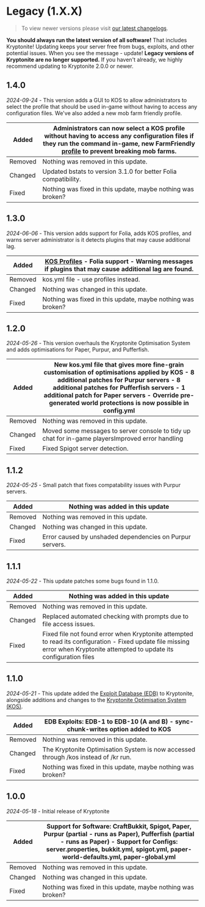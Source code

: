 # Legacy (1.X.X)

> To view newer versions please visit [our latest changelogs](KR-Changelogs.md).

<warning>
    <strong>You should always run the latest version of all software!</strong>
    That includes Kryptonite! Updating keeps your server free from bugs, exploits, and other potential issues. When you see the message - update!
</warning>
<warning>
    <strong>Legacy versions of Kryptonite are no longer supported.</strong>
    If you haven't already, we highly recommend updating to Kryptonite 2.0.0 or newer.
</warning>

## 1.4.0
_2024-09-24_ - This version adds a GUI to KOS to allow administrators to select the profile that should be used in-game without having to access any configuration files. We've also added a new mob farm friendly profile.

| Added   | Administrators can now select a KOS profile without having to access any configuration files if they run the command in-game, new FarmFriendly [profile](KR-Profiles.md) to prevent breaking mob farms. |
|---------|---------------------------------------------------------------------------------------------------------------------------------------------------------------------------------------------------------|
| Removed | Nothing was removed in this update.                                                                                                                                                                     |
| Changed | Updated bstats to version 3.1.0 for better Folia compatibility.                                                                                                                                         |
| Fixed   | Nothing was fixed in this update, maybe nothing was broken?                                                                                                                                             |

## 1.3.0
_2024-06-06_ - This version adds support for Folia, adds KOS profiles, and warns server administrator is it detects plugins that may cause additional lag.

| Added   | [KOS Profiles](KR-Profiles.md) - Folia support - Warning messages if plugins that may cause additional lag are found. |
|---------|-----------------------------------------------------------------------------------------------------------------------|
| Removed | kos.yml file - use profiles instead.                                                                                  |
| Changed | Nothing was changed in this update.                                                                                   |
| Fixed   | Nothing was fixed in this update, maybe nothing was broken?                                                           |

## 1.2.0
_2024-05-26_ - This version overhauls the Kryptonite Optimisation System and adds optimisations for Paper, Purpur, and Pufferfish.

| Added   | New kos.yml file that gives more fine-grain customisation of optimisations applied by KOS - 8 additional patches for Purpur servers - 8 additional patches for Pufferfish servers - 1 additional patch for Paper servers - Override pre-generated world protections is now possible in config.yml |
|---------|---------------------------------------------------------------------------------------------------------------------------------------------------------------------------------------------------------------------------------------------------------------------------------------------------|
| Removed | Nothing was removed in this update.                                                                                                                                                                                                                                                               |
| Changed | Moved some messages to server console to tidy up chat for in-game playersImproved error handling                                                                                                                                                                                                  |
| Fixed   | Fixed Spigot server detection.                                                                                                                                                                                                                                                                    |

## 1.1.2
_2024-05-25_ - Small patch that fixes compatability issues with Purpur servers.

| Added   | Nothing was added in this update                         |
|---------|----------------------------------------------------------|
| Removed | Nothing was removed in this update.                      |
| Changed | Nothing was changed in this update.                      |
| Fixed   | Error caused by unshaded dependencies on Purpur servers. |

## 1.1.1
_2024-05-22_ - This update patches some bugs found in 1.1.0.

| Added   | Nothing was added in this update                                                                                                                                             |
|---------|------------------------------------------------------------------------------------------------------------------------------------------------------------------------------|
| Removed | Nothing was removed in this update.                                                                                                                                          |
| Changed | Replaced automated checking with prompts due to file access issues.                                                                                                          |
| Fixed   | Fixed file not found error when Kryptonite attempted to read its configuration - Fixed update file missing error when Kryptonite attempted to update its configuration files |

## 1.1.0
_2024-05-21_ - This update added the [Exploit Database (EDB)](KR-Exploit-Database.md) to Kryptonite, alongside additions and changes to the [Kryptonite Optimisation System (KOS)](KR-Kryptonite-Optimisation-System.md).

| Added   | EDB Exploits: EDB-1 to EDB-10 (A and B) - sync-chunk-writes option added to KOS     |
|---------|-------------------------------------------------------------------------------------|
| Removed | Nothing was removed in this update.                                                 |
| Changed | The Kryptonite Optimisation System is now accessed through /kos instead of /kr run. |
| Fixed   | Nothing was fixed in this update, maybe nothing was broken?                         |

## 1.0.0
_2024-05-18_ - Initial release of Kryptonite

| Added   | Support for Software: CraftBukkit, Spigot, Paper, Purpur (partial - runs as Paper), Pufferfish (partial - runs as Paper) - Support for Configs: server.properties, bukkit.yml, spigot.yml, paper-world-defaults.yml, paper-global.yml |
|---------|---------------------------------------------------------------------------------------------------------------------------------------------------------------------------------------------------------------------------------------|
| Removed | Nothing was removed in this update.                                                                                                                                                                                                   |
| Changed | Nothing was changed in this update.                                                                                                                                                                                                   |
| Fixed   | Nothing was fixed in this update, maybe nothing was broken?                                                                                                                                                                           |